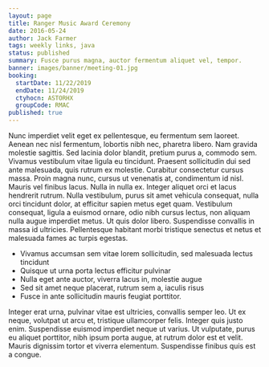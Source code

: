 ```yaml
---
layout: page
title: Ranger Music Award Ceremony
date: 2016-05-24
author: Jack Farmer
tags: weekly links, java
status: published
summary: Fusce purus magna, auctor fermentum aliquet vel, tempor.
banner: images/banner/meeting-01.jpg
booking:
  startDate: 11/22/2019
  endDate: 11/24/2019
  ctyhocn: ASTORHX
  groupCode: RMAC
published: true
---
```

Nunc imperdiet velit eget ex pellentesque, eu fermentum sem laoreet. Aenean nec nisl fermentum, lobortis nibh nec, pharetra libero. Nam gravida molestie sagittis. Sed lacinia dolor blandit, pretium purus a, commodo sem. Vivamus vestibulum vitae ligula eu tincidunt. Praesent sollicitudin dui sed ante malesuada, quis rutrum ex molestie. Curabitur consectetur cursus massa. Proin magna nunc, cursus ut venenatis at, condimentum id nisl. Mauris vel finibus lacus. Nulla in nulla ex. Integer aliquet orci et lacus hendrerit rutrum. Nulla vestibulum, purus sit amet vehicula consequat, nulla orci tincidunt dolor, at efficitur sapien metus eget quam. Vestibulum consequat, ligula a euismod ornare, odio nibh cursus lectus, non aliquam nulla augue imperdiet metus. Ut quis dolor libero. Suspendisse convallis in massa id ultricies. Pellentesque habitant morbi tristique senectus et netus et malesuada fames ac turpis egestas.

* Vivamus accumsan sem vitae lorem sollicitudin, sed malesuada lectus tincidunt
* Quisque ut urna porta lectus efficitur pulvinar
* Nulla eget ante auctor, viverra lacus in, molestie augue
* Sed sit amet neque placerat, rutrum sem a, iaculis risus
* Fusce in ante sollicitudin mauris feugiat porttitor.

Integer erat urna, pulvinar vitae est ultricies, convallis semper leo. Ut ex neque, volutpat ut arcu et, tristique ullamcorper felis. Integer quis justo enim. Suspendisse euismod imperdiet neque ut varius. Ut vulputate, purus eu aliquet porttitor, nibh ipsum porta augue, at rutrum dolor est et velit. Mauris dignissim tortor et viverra elementum. Suspendisse finibus quis est a congue.
